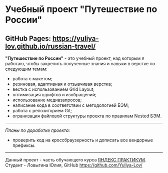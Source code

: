 # Учебный проект "Путешествие по России" <br>
GitHub Pages: https://yuliya-lov.github.io/russian-travel/
-----------------------
**"Путешествие по России"**  - это учебный проект, над которым я работаю, чтобы закрепить полученные знания и навыки в верстке по следующим темам:
* работа с макетом;
* резиновая, адаптивная и отзывчивая верстка;
* вестка с использованием Grid Layout;
* оптимизация шрифтов и изобращений;
* использование медиазапросов;
* написание кода в соответствии с методологией БЭМ;
* работа с репозиторием Git;
* огранизация файловой структуры проекта по правилам Nested БЭМ.
************************
*Планы по доработке проекта:*
* проверить код на кроссбраузерность и дописать все вендорные префиксы.
-----------------------

Данный проект - часть обучающего курса [ЯНДЕКС ПРАКТИКУМ](https://practicum.yandex.ru/). <br>
Студент - Ловыгина Юлия, GitHub https://github.com/Yuliya-Lov/
